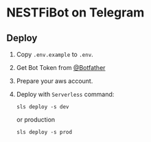 # NESTFiBot on Telegram

## Deploy

1. Copy `.env.example` to `.env`.
2. Get Bot Token from [@Botfather](https://t.me/botfather)
3. Prepare your aws account.
4. Deploy with `Serverless` command:

    ```shell
    sls deploy -s dev
    ```
    
    or production
    
    ```shell
    sls deploy -s prod
    ```
